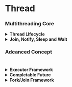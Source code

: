 # Thread
### Multithreading Core
<details>
<summary><b>Thread LIfecycle</b></summary>
  
<p>
  
  - Can be created using runnable instance or by directly extending thread class
  - Thread Lifecycle ![thread](https://github.com/singhrakeshgkp/core-java/blob/master/Java8_Proj/threadlifecycle.jpg?raw=true)
  
</p>
</details>

<details>
<summary><b>Join, Notify, Sleep and Wait</b></summary>
  
<p>
  
  - **Join** -> Current thread to wait for the calling thread(t.join()) to finish
  - **wait and notify** 
    - ThreadWithWaitAndNotifyPubLisherConsumerExample
    - ThreadWithWaitAndNotifyOddEvenApproach1
    - ThreadWithWaitAndNotifyOddEvenApproach2
  
</p>
</details>

### Adcanced Concept
#
<details>
<summary><b>Executor Framework</b></summary>
  
<p>
  
  - Executor
  - Completable Future
  - ForkJoinPool
    - Create a java class ``` ForkJoinPoolExample ``` and  ``` RecursiveActionDemo ``` class extending ``` RecursiveAction  ``` class in the same java file
    - 
  
  
</p>
</details>

<details>
  
  
<summary><b>Completable Future</b></summary>
  
<p>
  
  - CompletableFuture
  
</p>
</details>


<details>
<summary><b>Fork/Join Framework</b></summary>
  
<p>
  
  - createing Simple fork join Pool Program using ``` RecursiveAction ```
    - Create a java class ``` ForkJoinPoolWtihRecursiveActionExample ``` and  ``` RecursiveActionDemoTask ``` class extending ``` RecursiveAction  ``` 
    - Create a pojo class named item 
    - write the required logic
  - createing Simple fork join Pool Program using ``` RecursiveTask ```
    - Create a java class ``` ForkJoinPoolWithRTExample ``` and  ``` RecursiveTaskDemo ``` class extending ``` RecursiveTask  ``` class
    - Write the required logic
  - Running several tasks asynchronously
  - Executing throws the exception
  - Cancelling tasks
  
</p>
</details>

